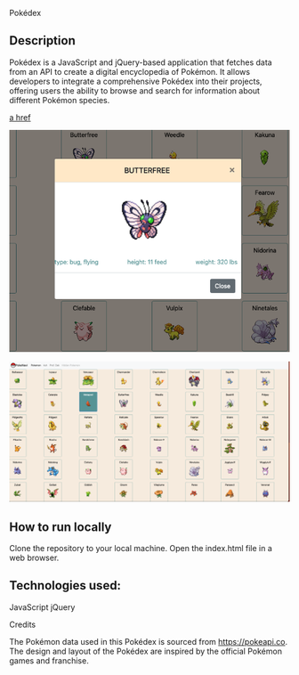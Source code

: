 Pokédex

## Description

Pokédex is a JavaScript and jQuery-based application that fetches data from an API to create a digital encyclopedia of Pokémon. It allows developers to integrate a comprehensive Pokédex into their projects, offering users the ability to browse and search for information about different Pokémon species.

[a href](https://fabimi.github.io/Pokedex2/)

![ScreenShot](https://github.com/FabiMi/Pokedex2/blob/main/img/Screenshot%202023-07-19%20at%2016.57.48.png)

![ScreenShot](https://github.com/FabiMi/Pokedex2/blob/main/img/Screenshot%202023-07-19%20at%2016.57.35.png)


## How to run locally

Clone the repository to your local machine.
Open the index.html file in a web browser.


## Technologies used:

JavaScript
jQuery

Credits

The Pokémon data used in this Pokédex is sourced from https://pokeapi.co.  
The design and layout of the Pokédex are inspired by the official Pokémon games and franchise.


